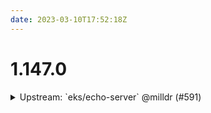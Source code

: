 ```yaml
---
date: 2023-03-10T17:52:18Z
---
```


# 1.147.0

<details>
  <summary>Upstream: `eks/echo-server` @milldr (#591)</summary>

### what
- Adding the `ingress.alb.group_name` annotation to Echo Server

### why
- Required to set the ALB specifically, rather than using the default

### references
- n/a



</details>